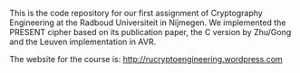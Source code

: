 This is the code repository for our first assignment of Cryptography Engineering at the Radboud Universiteit in Nijmegen.
We implemented the PRESENT cipher based on its publication paper, the C version by Zhu/Gong and the Leuven implementation in AVR.

The website for the course is: http://rucryptoengineering.wordpress.com
